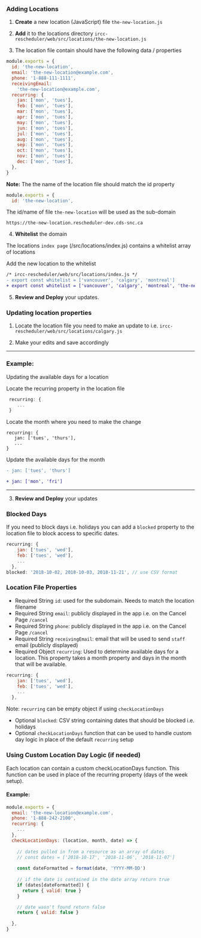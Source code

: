 ### Adding Locations

1. **Create** a new location (JavaScript) file `the-new-location.js`

2. **Add** it to the locations directory `ircc-rescheduler/web/src/locations/the-new-location.js`

3. The location file contain should have the following data / properties

```javascript
module.exports = {
  id: 'the-new-location',
  email: 'the-new-location@example.com',
  phone: '1-888-111-1111',
  receivingEmail:
    'the-new-location@example.com',
  recurring: {
    jan: ['mon', 'tues'],
    feb: ['mon', 'tues'],
    mar: ['mon', 'tues'],
    apr: ['mon', 'tues'],
    may: ['mon', 'tues'],
    jun: ['mon', 'tues'],
    jul: ['mon', 'tues'],
    aug: ['mon', 'tues'],
    sep: ['mon', 'tues'],
    oct: ['mon', 'tues'],
    nov: ['mon', 'tues'],
    dec: ['mon', 'tues'],
  },
}
```

**Note:**
The the name of the location file should match the id property

```javascript
module.exports = {
  id: 'the-new-location',
```

The id/name of file `the-new-location` will be used as the sub-domain

```
https://the-new-location.rescheduler-dev.cds-snc.ca
```

4. **Whitelist** the domain

The locations `index page` (/src/locations/index.js) contains a whitelist array of locations

Add the new location to the whitelist

```diff
/* ircc-rescheduler/web/src/locations/index.js */
- export const whitelist = ['vancouver', 'calgary', 'montreal']
+ export const whitelist = ['vancouver', 'calgary', 'montreal', 'the-new-location']
```

5. **Review and Deploy** your updates.

### Updating location properties

1. Locate the location file you need to make an update to i.e.
`ircc-rescheduler/web/src/locations/calgary.js`

2. Make your edits and save accordingly

<hr>

### Example:

Updating the available days for a location

Locate the recurring property in the location file

```javascript
 recurring: {
    ...
 }
 ```
 
Locate the month where you need to make the change
 
 ```
 recurring: {
    jan: ['tues', 'thurs'],
    ...
 }
 ```
 
 Update the available days for the month

  ```diff
  - jan: ['tues', 'thurs']
  
  + jan: ['mon', 'fri']
 ```

 <hr>


3. **Review and Deploy** your updates


### Blocked Days

If you need to block days i.e. holidays you can add a `blocked` property to the location file to block access to specific dates.

```javascript
recurring: {
    jan: ['tues', 'wed'],
    feb: ['tues', 'wed'],
    ...
  },
blocked: '2018-10-02, 2018-10-03, 2018-11-21', // use CSV format 
```

### Location File Properties

- Required String `id`: used for the subdomain.  Needs to match the location filename
- Required String `email`: publicly displayed in the app i.e. on the Cancel Page `/cancel`
- Required String `phone`: publicly displayed in the app i.e. on the Cancel Page `/cancel`
- Required String `receivingEmail`: email that will be used to send `staff` email (publicly displayed)
- Required Object `recurring`: Used to determine available days for a location. This property takes a month property and days in the month that will be available.  

```javascript
recurring: {
    jan: ['tues', 'wed'],
    feb: ['tues', 'wed'],
    ...
  },
```
Note: `recurring` can be empty object if using `checkLocationDays`

- Optional `blocked`: CSV string containing dates that should be blocked i.e. holidays
- Optional `checkLocationDays` function that can be used to handle custom day logic in place of the default `recurring` setup


### Using Custom Location Day Logic (if needed)

Each location can contain a custom checkLocationDays function.  This function can be used in place of the recurring property (days of the week setup).

#### Example:
```javascript
module.exports = {
  email: 'the-new-location@example.com',
  phone: '1-888-242-2100',
  recurring: {
    ...
  },
  checkLocationDays: (location, month, date) => {
   
    // dates pulled in from a resource as an array of dates
    // const dates = ['2018-10-17', '2018-11-06', '2018-11-07']
    
    const dateFormatted = format(date, 'YYYY-MM-DD')
    
    // if the date is contained in the date array return true
    if (dates[dateFormatted]) {
      return { valid: true }
    }

    // date wasn't found return false
    return { valid: false }
   
  },
}
```